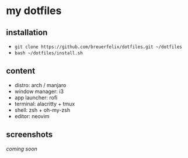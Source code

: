 # my dotfiles

## installation

* `git clone https://github.com/breuerfelix/dotfiles.git ~/dotfiles`
* `bash ~/dotfiles/install.sh`

## content

- distro: arch / manjaro
- window manager: i3
- app launcher: rofi
- terminal: alacritty + tmux
- shell: zsh + oh-my-zsh
- editor: neovim

## screenshots

_coming soon_
